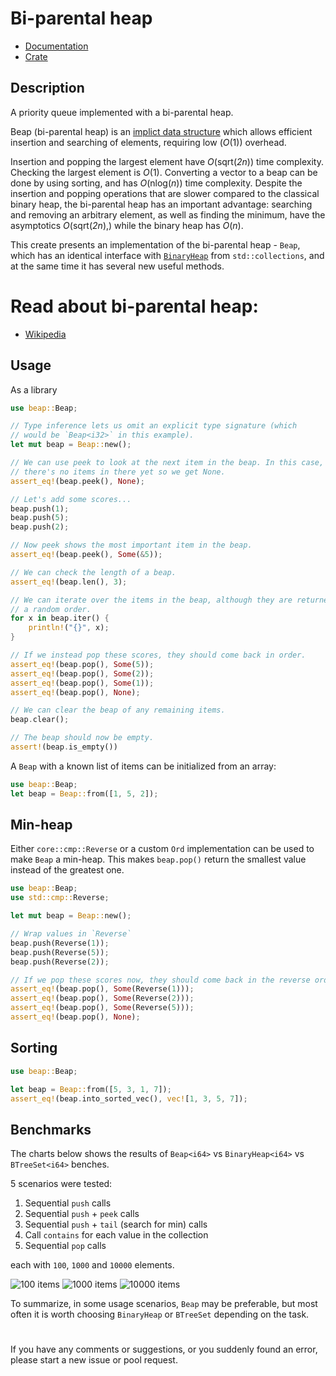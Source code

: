 # Bi-parental heap

* [Documentation](https://docs.rs/beap/)
* [Crate](https://crates.io/crates/beap)

## Description

A priority queue implemented with a bi-parental heap.

Beap (bi-parental heap) is an
[implict data structure](https://en.wikipedia.org/wiki/Implicit_data_structure)
which allows efficient insertion and searching of elements, requiring low (*O*(1)) overhead.

Insertion and popping the largest element have *O*(sqrt(*2n*)) time complexity.
Checking the largest element is *O*(1). Converting a vector to a beap
can be done by using sorting, and has *O*(nlog(*n*)) time complexity.
Despite the insertion and popping operations that are slower compared to the classical binary heap,
the bi-parental heap has an important advantage:
searching and removing an arbitrary element, as well as finding the minimum,
have the asymptotics *O*(sqrt(*2n*),) while the binary heap has *O*(*n*).

This create presents an implementation of the bi-parental heap - `Beap`,
which has an identical interface with [`BinaryHeap`](https://doc.rust-lang.org/stable/std/collections/struct.BinaryHeap.html) from `std::collections`,
and at the same time it has several new useful methods.

# Read about bi-parental heap:
* [Wikipedia](https://en.wikipedia.org/wiki/Beap)

## Usage

As a library

```rust
use beap::Beap;

// Type inference lets us omit an explicit type signature (which
// would be `Beap<i32>` in this example).
let mut beap = Beap::new();

// We can use peek to look at the next item in the beap. In this case,
// there's no items in there yet so we get None.
assert_eq!(beap.peek(), None);

// Let's add some scores...
beap.push(1);
beap.push(5);
beap.push(2);

// Now peek shows the most important item in the beap.
assert_eq!(beap.peek(), Some(&5));

// We can check the length of a beap.
assert_eq!(beap.len(), 3);

// We can iterate over the items in the beap, although they are returned in
// a random order.
for x in beap.iter() {
    println!("{}", x);
}

// If we instead pop these scores, they should come back in order.
assert_eq!(beap.pop(), Some(5));
assert_eq!(beap.pop(), Some(2));
assert_eq!(beap.pop(), Some(1));
assert_eq!(beap.pop(), None);

// We can clear the beap of any remaining items.
beap.clear();

// The beap should now be empty.
assert!(beap.is_empty())
```

A `Beap` with a known list of items can be initialized from an array:

```rust
use beap::Beap;
let beap = Beap::from([1, 5, 2]);
```

## Min-heap

Either `core::cmp::Reverse` or a custom `Ord` implementation can be used to
make `Beap` a min-heap. This makes `beap.pop()` return the smallest
value instead of the greatest one.

```rust
use beap::Beap;
use std::cmp::Reverse;

let mut beap = Beap::new();

// Wrap values in `Reverse`
beap.push(Reverse(1));
beap.push(Reverse(5));
beap.push(Reverse(2));

// If we pop these scores now, they should come back in the reverse order.
assert_eq!(beap.pop(), Some(Reverse(1)));
assert_eq!(beap.pop(), Some(Reverse(2)));
assert_eq!(beap.pop(), Some(Reverse(5)));
assert_eq!(beap.pop(), None);
```

## Sorting

```rust
use beap::Beap;

let beap = Beap::from([5, 3, 1, 7]);
assert_eq!(beap.into_sorted_vec(), vec![1, 3, 5, 7]);
```

## Benchmarks
The charts below shows the results of `Beap<i64>` vs `BinaryHeap<i64>` vs `BTreeSet<i64>` benches.

5 scenarios were tested:
1. Sequential `push` calls
2. Sequential `push` + `peek` calls
3. Sequential `push` + `tail` (search for min) calls
4. Call `contains` for each value in the collection
5. Sequential `pop` calls

each with `100`, `1000` and `10000` elements.

![100 items](assets/100_items.png)
![1000 items](assets/1000_items.png)
![10000 items](assets/10000_items.png)

To summarize, in some usage scenarios, `Beap` may be preferable, 
but most often it is worth choosing `BinaryHeap` or `BTreeSet` depending on the task.

#
If you have any comments or suggestions, or you suddenly found an error, please start a new issue or pool request.
